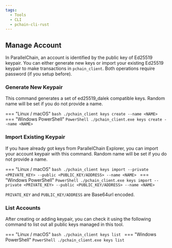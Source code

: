 ```yaml
---
tags:
  - Tools
  - CLI
  - pchain-cli-rust
---
```



## Manage Account

In ParallelChain, an account is identified by the public key of Ed25519 keypair. You can either generate new keys or import your existing Ed25519 keypair to make transactions in `pchain_client`. Both operations require password (if you setup before).

### Generate New Keypair
This command generates a set of ed25519_dalek compatible keys. Random name will be set if you do not provide a name.

=== "Linux / macOS"
    ```bash
    ./pchain_client keys create --name <NAME>
    ```
=== "Windows PowerShell"
    ```PowerShell
    ./pchain_client.exe keys create --name <NAME>
    ```


### Import Existing Keypair
If you have already got keys from ParallelChain Explorer, you can import your account keypair with this command. Random name will be set if you do not provide a name.

=== "Linux / macOS"
    ```bash
    ./pchain_client keys import --private <PRIVATE_KEY> --public <PUBLIC_KEY/ADDRESS> --name <NAME>
    ```
=== "Windows PowerShell"
    ```PowerShell
    ./pchain_client.exe keys import --private <PRIVATE_KEY> --public <PUBLIC_KEY/ADDRESS> --name <NAME>
    ```

`PRIVATE_KEY` and `PUBLIC_KEY/ADDRESS` are Base64url encoded.

### List Accounts
After creating or adding keypair, you can check it using the following command to list out all public keys managed in this tool.

=== "Linux / macOS"
    ```bash
    ./pchain_client keys list
    ```
=== "Windows PowerShell"
    ```PowerShell
    ./pchain_client.exe keys list
    ```